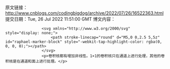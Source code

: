 原文链接：http://www.cnblogs.com/codingbigdog/archive/2022/07/26/16522363.html
提交日期：Tue, 26 Jul 2022 11:51:00 GMT
博文内容：

                    <svg xmlns="http://www.w3.org/2000/svg" style="display: none;">
                        <path stroke-linecap="round" d="M5,0 0,2.5 5,5z" id="raphael-marker-block" style="-webkit-tap-highlight-color: rgba(0, 0, 0, 0);"></path>
                    </svg>
                    <p>卷积核都有增加非线性。1×1的卷积核只在通道上进行处理，其他的卷积核是在通道和面上进行处理。</p>
                